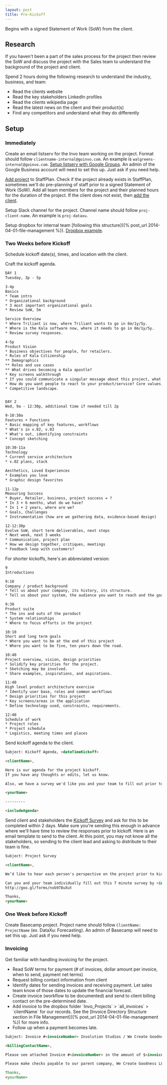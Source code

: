 ```yaml
---
layout: post
title: Pre-Kickoff
---
```


Begins with a signed Statement of Work (SoW) from the client.

## Research 

If you haven't been a part of the sales process for the project then review the SoW and discuss the project with the Sales team to understand the background of the project and client. 

Spend 2 hours doing the following research to understand the industry, business, and team:
<ul>
	<li>Read the clients website</li>
	<li>Read the key stakeholders LinkedIn profiles</li>
	<li>Read the clients wikipedia page</li>
	<li>Read the latest news on the client and their product(s)</li>
	<li>Find any competitors and understand what they do differently</li>
</ul>

## Setup

### Immediately

Create an email listserv for the Invo team working on the project. Format should follow `clientname-internal@goinvo.com`. An example is `walgreens-internal@goinvo.com`. [Setup listserv with Google Groups](https://admin.google.com/goinvo.com/AdminHome?pli=1&fral=1#GroupList:). An admin of the Google Business account will need to set this up. Just ask if you need help.

[Add project](https://www.staffplan.com/projects/new) to StaffPlan. Check if the project already exists in StaffPlan, sometimes we'll do pre-planning of staff prior to a signed Statement of Work (SoW). Add all team members for the project and their planned hours for the duration of the project. If the client does not exist, then [add the client](https://www.staffplan.com/clients/new).

Setup Slack channel for the project. Channel name should follow `proj-client-name`. An example is `proj-dataxu`.  

Setup dropbox for internal team [following this structure]({% post_url 2014-04-01-file-management %}). [Dropbox example](https://www.dropbox.com/sh/4hqpdnf5nkquexu/AADJZTKqxU8hqhkZkCH8MWgva?dl=0).  

### Two Weeks before Kickoff

Schedule kickoff date(s), times, and location with the client.

Craft the kickoff agenda.

```html
DAY 1
Tuesday, 3p - 5p

3-4p
Basics
* Team intro
* Organizational background
* 3 most important organizational goals
* Review SoW, 5m

Service Overview
* Where Triliant is now, where Triliant wants to go in 6m/1y/5y.
* Where is the Kala software now, where it needs to go in 6m/1y/5y.
* Review survey responses.

4-5p
Product Vision
* Business objectives for people, for retailers.
* Rules of Kala Citizenship
** Demographics
** Roles and use cases
** What drives becoming a Kala apostle?
* Key screens walkthrough
* If you could communicate a singular message about this project, what would it be?
* How do you want people to react to your product/service? Core values, design principles.
* Competitive landscape.


DAY 2
Wed, 9a - 12:30p, additional time if needed till 2p

9-10:30a
Features + Functions
* Basic mapping of key features, workflows
* What's in v.02, v.03
* What's out, identifying constraints
* Concept sketching

10:30-11a
Technology
* Current service architecture
* v.02 plans, stack

Aesthetics, Loved Experiences
* Examples you love
* Graphic design favorites

11-12p
Measuring Success
* Buyer, Retailer, business, project success = ?
* In 3 + 6 months, what do we have?
* In 1 + 2 years, where are we?
* Goals, Challenges
* Instrumentation (how are we gathering data, evidence-based design)

12-12:30p
Evolve SoW, short term deliverables, next steps
* Next week, next 3 weeks
* Communication, project plan
* How we design together, critiques, meetings
* Feedback loop with customers?
```

For shorter kickoffs, here's an abbreviated version:

```html
9
Introductions

9:10
Company / product background
* Tell us about your company, its history, its structure.
* Tell us about your system, the audience you want to reach and the goals you want to help them achieve.

9:30
Product suite
* The ins and outs of the poroduct
* System relationships
* Where to focus efforts in the project

10:10
Short and long term goals
* Where you want to be at the end of this project
* Where you want to be five, ten years down the road.

10:40
Project overview, vision, design priorities 
* Solidify key priorities for the project. 
* Sketching may be involved.
* Share examples, inspirations, and aspirations.

11:40
High level product architecture exercise
* Identify user base, roles and common workflows
* Design priorities for this project
* Key screens/areas in the application
* Define technology used, constraints, requirements.

12:40
Schedule of work
* Project roles
* Project schedule
* Logistics, meeting times and places
```

Send kickoff agenda to the client.

```html
Subject: Kickoff Agenda, <dateTimeKickoff>

<clientName>,  

Here is our agenda for the project kickoff.
If you have any thoughts or edits, let us know.

Also, we have a survey we'd like you and your team to fill out prior to kickoff. We'll send the details over on <insertDaySent>.

<yourName>

---------

<includeAgenda>

```

Send client and stakeholders the [Kickoff Survey](http://goo.gl/forms/nxb978uXut) and ask for this to be completed within 2 days. Make sure you're sending this enough in advance where we'll have time to review the responses prior to kickoff. Here is an email template to send to the client. At this point, you may not know all the stakeholders, so sending to the client lead and asking to distribute to their team is fine.

``` html
Subject: Project Survey

<clientName>,  

We’d like to hear each person's perspective on the project prior to kickoff and then refine that into a single message during the kickoff.

Can you and your team individually fill out this 7 minute survey by <insertDeadline2businessDaysIdeal>?  
http://goo.gl/forms/nxb978uXut

Thanks,  
<yourName>
```

### One Week before Kickoff

Create Basecamp project. Project name should follow `ClientName: ProjectName` (ex. DataXu: Forecasting). An admin of Basecamp will need to set this up. Just ask if you need help.

### Invoicing
Get familiar with handling invoicing for the project.
<ul>
	<li>Read SoW terms for payment (# of invoices, dollar amount per invoice, when to send, payment net terms)</li>
	<li>Request billing contact information from client</li>
	<li>Identify dates for sending invoices and receiving payment. Let sales team know of those dates to update the financial forecast.</li>
	<li>Create invoice (workflow to be documented) and send to client billing contact on the pre-determined date.</li>
	<li>Add invoice to the dropbox folder `Invo_Projects` > `all_invoices` > `clientName` for our records. See the [Invoice Directory Structure section in File Management]({% post_url 2014-04-01-file-management %}) for more info.</li>
	<li>Follow up when a payment becomes late.</li>
</ul>

``` html
Subject: Invoice #<invoiceNumber> Involution Studios / We Create Goodness LLCs

<billingContactName>,

Please see attached Invoice #<invoiceNumber> in the amount of $<invoiceAmount> for <nameOfService - example design consulting> on the <nameOfProject> Project. This is the <currentNumberInvoice> of <totalNumberOfInvoices> invoices you will receive for this project. Payment terms are net 30 days upon receipt of this invoice. 

Please make checks payable to our parent company, We Create Goodness LLC, EIN #<insertEINNumber).

Thanks,
<yourName>
```
